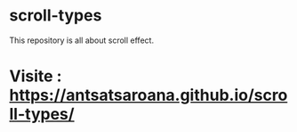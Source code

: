 # scroll-types
This repository is all about scroll effect.

# Visite : https://antsatsaroana.github.io/scroll-types/
